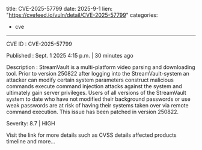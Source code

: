 
title: CVE-2025-57799
date: 2025-9-1
lien: "https://cvefeed.io/vuln/detail/CVE-2025-57799"
categories:
  - cve
---

CVE ID : CVE-2025-57799

Published :  Sept. 1
2025
4:15 p.m. | 30 minutes ago

Description : StreamVault is a multi-platform video parsing and downloading tool. Prior to version 250822
after logging into the StreamVault-system
an attacker can modify certain system parameters
construct malicious commands
execute command injection attacks against the system
and ultimately gain server privileges. Users of all versions of the StreamVault system to date who have not modified their background passwords or use weak passwords are at risk of having their systems taken over via remote command execution. This issue has been patched in version 250822.

Severity: 8.7 | HIGH

Visit the link for more details
such as CVSS details
affected products
timeline
and more...
